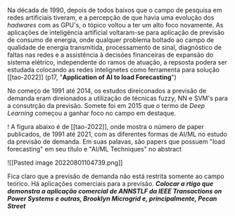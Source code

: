 Na década de 1990, depois de todos baixos que o campo de pesquisa em redes artificiais tiveram, e a percepção de que havia uma evolução dos *hadwares* com as GPU's, o tópico voltou a ter um alto foco novamente. As aplicações de inteligência artificial voltaram-se para aplicação de previsão de consumo de energia, onde qualquer problema boltado ao campo de qualidade de energia transmitida, processamento de sinal, diagnóstico de faltas nas redes e a assistência à decisões financeiras de expansão do sistema elétrico, independente do ramos de atuação, a repsosta podera ser estudada colocando as redes intelignetes como ferramenta para solução [[tao-2022]] (p17, "**Application of AI to load Forecasting**")

No começo de 1991 até 2014, os estudos direiconados a previsão de demanda eram direionados a utilização de técnicas fuzzy, NN e SVM's para a consutrção da previsão. Somete foi em 2015 que o termo de *Deep Learning* começou a ganhar foco no campo em destaque.

! A figura abaixo é de [[tao-2022]], onde mostra o número de paper publicados, de 1991 até 2021, com as diferentes formas de AI/ML no estudo da previsão de demanda. Em suas palavas, são papers que possuem "load forecasting" em seu título e "AI/ML Techniques" no abstract

![[Pasted image 20220801104739.png]]

Fica claro que a previsão de demanda não está restrita somente ao campo teórico. Há aplicações comerciais para a previsão. ***Colocar a rtigo que demonstra a aplicação comercial de ANNSTLF da IEEE Transactions on Power Systems e outras, Brooklyn Microgrid e, principalmente, Pecan Street***
